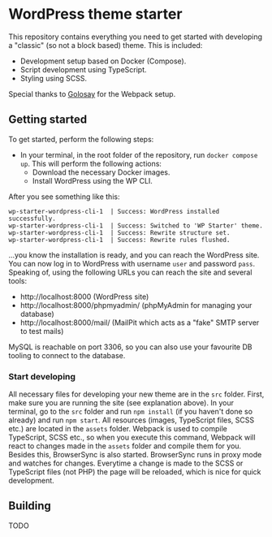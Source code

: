 # WordPress theme starter

This repository contains everything you need to get started with developing a "classic" (so not a block based) theme. This is included:

- Development setup based on Docker (Compose).
- Script development using TypeScript.
- Styling using SCSS.

Special thanks to [Golosay](https://github.com/Golosay/webpack-seed) for the Webpack setup.

## Getting started

To get started, perform the following steps:

- In your terminal, in the root folder of the repository, run `docker compose up`. This will perform the following actions:
  - Download the necessary Docker images.
  - Install WordPress using the WP CLI.

After you see something like this:
```
wp-starter-wordpress-cli-1  | Success: WordPress installed successfully.
wp-starter-wordpress-cli-1  | Success: Switched to 'WP Starter' theme.
wp-starter-wordpress-cli-1  | Success: Rewrite structure set.
wp-starter-wordpress-cli-1  | Success: Rewrite rules flushed.
```

...you know the installation is ready, and you can reach the WordPress site. You can now log in to WordPress with username `user` and password `pass`. Speaking of, using the following URLs you can reach the site and several tools:

- http://localhost:8000 (WordPress site)
- http://localhost:8000/phpmyadmin/ (phpMyAdmin for managing your database)
- http://localhost:8000/mail/ (MailPit which acts as a "fake" SMTP server to test mails)

MySQL is reachable on port 3306, so you can also use your favourite DB tooling to connect to the database.

### Start developing

All necessary files for developing your new theme are in the `src` folder. First, make sure you are running the site (see explanation above). In your terminal, go to the `src` folder and run `npm install` (if you haven't done so already) and run `npm start`. All resources (images, TypeScript files, SCSS etc.) are located in the `assets` folder. Webpack is used to compile TypeScript, SCSS etc., so when you execute this command, Webpack will react to changes made in the `assets` folder and compile them for you. Besides this, BrowserSync is also started. BrowserSync runs in proxy mode and watches for changes. Everytime a change is made to the SCSS or TypeScript files (not PHP) the page will be reloaded, which is nice for quick development.

## Building

TODO